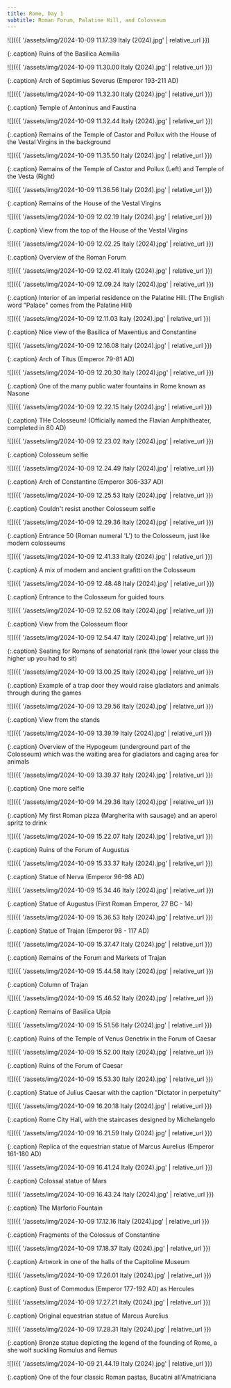 ```yaml
---
title: Rome, Day 1
subtitle: Roman Forum, Palatine Hill, and Colosseum
---
```


![]({{ '/assets/img/2024-10-09 11.17.39 Italy (2024).jpg' | relative_url }})

{:.caption}
Ruins of the Basilica Aemilia

![]({{ '/assets/img/2024-10-09 11.30.00 Italy (2024).jpg' | relative_url }})

{:.caption}
Arch of Septimius Severus (Emperor 193-211 AD)

![]({{ '/assets/img/2024-10-09 11.32.30 Italy (2024).jpg' | relative_url }})

{:.caption}
Temple of Antoninus and Faustina

![]({{ '/assets/img/2024-10-09 11.32.44 Italy (2024).jpg' | relative_url }})

{:.caption}
Remains of the Temple of Castor and Pollux with the House of the Vestal Virgins in the background

![]({{ '/assets/img/2024-10-09 11.35.50 Italy (2024).jpg' | relative_url }})

{:.caption}
Remains of the Temple of Castor and Pollux (Left) and Temple of the Vesta (Right)

![]({{ '/assets/img/2024-10-09 11.36.56 Italy (2024).jpg' | relative_url }})

{:.caption}
Remains of the House of the Vestal Virgins

![]({{ '/assets/img/2024-10-09 12.02.19 Italy (2024).jpg' | relative_url }})

{:.caption}
View from the top of the House of the Vestal Virgins

![]({{ '/assets/img/2024-10-09 12.02.25 Italy (2024).jpg' | relative_url }})

{:.caption}
Overview of the Roman Forum

![]({{ '/assets/img/2024-10-09 12.02.41 Italy (2024).jpg' | relative_url }})



![]({{ '/assets/img/2024-10-09 12.09.24 Italy (2024).jpg' | relative_url }})

{:.caption}
Interior of an imperial residence on the Palatine Hill. (The English word "Palace" comes from the Palatine Hill)

![]({{ '/assets/img/2024-10-09 12.11.03 Italy (2024).jpg' | relative_url }})

{:.caption}
Nice view of the Basilica of Maxentius and Constantine

![]({{ '/assets/img/2024-10-09 12.16.08 Italy (2024).jpg' | relative_url }})

{:.caption}
Arch of Titus (Emperor 79-81 AD)

![]({{ '/assets/img/2024-10-09 12.20.30 Italy (2024).jpg' | relative_url }})

{:.caption}
One of the many public water fountains in Rome known as Nasone

![]({{ '/assets/img/2024-10-09 12.22.15 Italy (2024).jpg' | relative_url }})

{:.caption}
THe Colosseum! (Officially named the Flavian Amphitheater, completed in 80 AD)

![]({{ '/assets/img/2024-10-09 12.23.02 Italy (2024).jpg' | relative_url }})

{:.caption}
Colosseum selfie

![]({{ '/assets/img/2024-10-09 12.24.49 Italy (2024).jpg' | relative_url }})

{:.caption}
Arch of Constantine (Emperor 306-337 AD)

![]({{ '/assets/img/2024-10-09 12.25.53 Italy (2024).jpg' | relative_url }})

{:.caption}
Couldn't resist another Colosseum selfie

![]({{ '/assets/img/2024-10-09 12.29.36 Italy (2024).jpg' | relative_url }})

{:.caption}
Entrance 50 (Roman numeral 'L') to the Colosseum, just like modern colosseums

![]({{ '/assets/img/2024-10-09 12.41.33 Italy (2024).jpg' | relative_url }})

{:.caption}
A mix of modern and ancient grafitti on the Colosseum

![]({{ '/assets/img/2024-10-09 12.48.48 Italy (2024).jpg' | relative_url }})

{:.caption}
Entrance to the Colosseum for guided tours

![]({{ '/assets/img/2024-10-09 12.52.08 Italy (2024).jpg' | relative_url }})

{:.caption}
View from the Colosseum floor

![]({{ '/assets/img/2024-10-09 12.54.47 Italy (2024).jpg' | relative_url }})

{:.caption}
Seating for Romans of senatorial rank (the lower your class the higher up you had to sit)

![]({{ '/assets/img/2024-10-09 13.00.25 Italy (2024).jpg' | relative_url }})

{:.caption}
Example of a trap door they would raise gladiators and animals through during the games

![]({{ '/assets/img/2024-10-09 13.29.56 Italy (2024).jpg' | relative_url }})

{:.caption}
View from the stands

![]({{ '/assets/img/2024-10-09 13.39.19 Italy (2024).jpg' | relative_url }})

{:.caption}
Overview of the Hypogeum (underground part of the Colosseum) which was the waiting area for gladiators and caging area for animals

![]({{ '/assets/img/2024-10-09 13.39.37 Italy (2024).jpg' | relative_url }})

{:.caption}
One more selfie

![]({{ '/assets/img/2024-10-09 14.29.36 Italy (2024).jpg' | relative_url }})

{:.caption}
My first Roman pizza (Margherita with sausage) and an aperol spritz to drink

![]({{ '/assets/img/2024-10-09 15.22.07 Italy (2024).jpg' | relative_url }})

{:.caption}
Ruins of the Forum of Augustus

![]({{ '/assets/img/2024-10-09 15.33.37 Italy (2024).jpg' | relative_url }})

{:.caption}
Statue of Nerva (Emperor 96-98 AD)

![]({{ '/assets/img/2024-10-09 15.34.46 Italy (2024).jpg' | relative_url }})

{:.caption}
Statue of Augustus (First Roman Emperor, 27 BC - 14)

![]({{ '/assets/img/2024-10-09 15.36.53 Italy (2024).jpg' | relative_url }})

{:.caption}
Statue of Trajan (Emperor 98 - 117 AD)

![]({{ '/assets/img/2024-10-09 15.37.47 Italy (2024).jpg' | relative_url }})

{:.caption}
Remains of the Forum and Markets of Trajan

![]({{ '/assets/img/2024-10-09 15.44.58 Italy (2024).jpg' | relative_url }})

{:.caption}
Column of Trajan

![]({{ '/assets/img/2024-10-09 15.46.52 Italy (2024).jpg' | relative_url }})

{:.caption}
Remains of Basilica Ulpia

![]({{ '/assets/img/2024-10-09 15.51.56 Italy (2024).jpg' | relative_url }})

{:.caption}
Ruins of the Temple of Venus Genetrix in the Forum of Caesar

![]({{ '/assets/img/2024-10-09 15.52.00 Italy (2024).jpg' | relative_url }})

{:.caption}
Ruins of the Forum of Caesar

![]({{ '/assets/img/2024-10-09 15.53.30 Italy (2024).jpg' | relative_url }})

{:.caption}
Statue of Julius Caesar with the caption "Dictator in perpetuity"

![]({{ '/assets/img/2024-10-09 16.20.18 Italy (2024).jpg' | relative_url }})

{:.caption}
Rome City Hall, with the staircases designed by Michelangelo

![]({{ '/assets/img/2024-10-09 16.21.59 Italy (2024).jpg' | relative_url }})

{:.caption}
Replica of the equestrian statue of Marcus Aurelius (Emperor 161-180 AD)

![]({{ '/assets/img/2024-10-09 16.41.24 Italy (2024).jpg' | relative_url }})

{:.caption}
Colossal statue of Mars

![]({{ '/assets/img/2024-10-09 16.43.24 Italy (2024).jpg' | relative_url }})

{:.caption}
The Marforio Fountain

![]({{ '/assets/img/2024-10-09 17.12.16 Italy (2024).jpg' | relative_url }})

{:.caption}
Fragments of the Colossus of Constantine

![]({{ '/assets/img/2024-10-09 17.18.37 Italy (2024).jpg' | relative_url }})

{:.caption}
Artwork in one of the halls of the Capitoline Museum

![]({{ '/assets/img/2024-10-09 17.26.01 Italy (2024).jpg' | relative_url }})

{:.caption}
Bust of Commodus (Emperor 177-192 AD) as Hercules

![]({{ '/assets/img/2024-10-09 17.27.21 Italy (2024).jpg' | relative_url }})

{:.caption}
Original equestrian statue of Marcus Aurelius

![]({{ '/assets/img/2024-10-09 17.28.31 Italy (2024).jpg' | relative_url }})

{:.caption}
Bronze statue depicting the legend of the founding of Rome, a she wolf suckling Romulus and Remus

![]({{ '/assets/img/2024-10-09 21.44.19 Italy (2024).jpg' | relative_url }})

{:.caption}
One of the four classic Roman pastas, Bucatini all'Amatriciana
